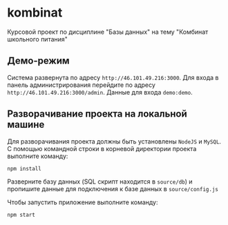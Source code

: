 # kombinat
Курсовой проект по дисциплине "Базы данных" на тему "Комбинат школьного питания"

## Демо-режим
Система развернута по адресу `http://46.101.49.216:3000`.
Для входа в панель администрирования перейдите по адресу `http://46.101.49.216:3000/admin`. Данные для входа `demo:demo`.

## Разворачивание проекта на локальной машине
Для разворачивания проекта должны быть установлены `NodeJS` и `MySQL`.
С помощью командной строки в корневой директории проекта выполните команду:
```
npm install
```
Разверните базу данных (SQL скрипт находится в `source/db`) и пропишите данные для подключения к базе данных в `source/config.js`

Чтобы запустить приложение выполните команду:
```
npm start
```